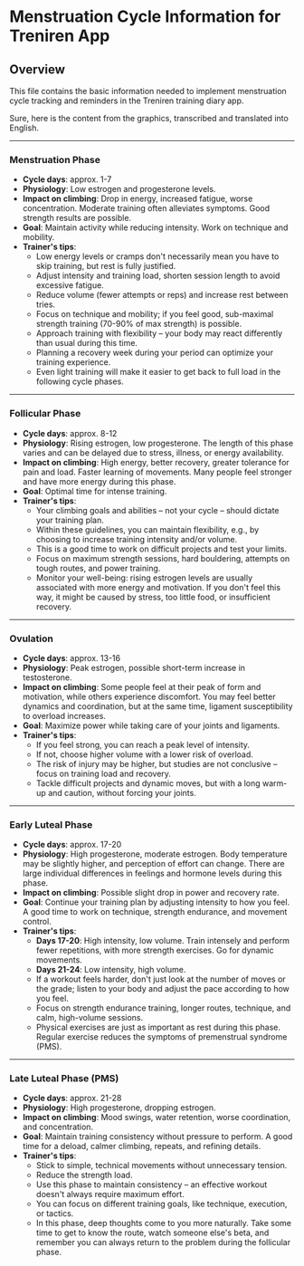 # Menstruation Cycle Information for Treniren App

## Overview
This file contains the basic information needed to implement menstruation cycle tracking and reminders in the Treniren training diary app.

Sure, here is the content from the graphics, transcribed and translated into English.

---

### Menstruation Phase
* **Cycle days**: approx. 1-7
* **Physiology**: Low estrogen and progesterone levels.
* **Impact on climbing**: Drop in energy, increased fatigue, worse concentration. Moderate training often alleviates symptoms. Good strength results are possible.
* **Goal**: Maintain activity while reducing intensity. Work on technique and mobility.
* **Trainer's tips**:
    * Low energy levels or cramps don't necessarily mean you have to skip training, but rest is fully justified.
    * Adjust intensity and training load, shorten session length to avoid excessive fatigue.
    * Reduce volume (fewer attempts or reps) and increase rest between tries.
    * Focus on technique and mobility; if you feel good, sub-maximal strength training (70-90% of max strength) is possible.
    * Approach training with flexibility – your body may react differently than usual during this time.
    * Planning a recovery week during your period can optimize your training experience.
    * Even light training will make it easier to get back to full load in the following cycle phases.

---

### Follicular Phase
* **Cycle days**: approx. 8-12
* **Physiology**: Rising estrogen, low progesterone. The length of this phase varies and can be delayed due to stress, illness, or energy availability.
* **Impact on climbing**: High energy, better recovery, greater tolerance for pain and load. Faster learning of movements. Many people feel stronger and have more energy during this phase.
* **Goal**: Optimal time for intense training.
* **Trainer's tips**:
    * Your climbing goals and abilities – not your cycle – should dictate your training plan.
    * Within these guidelines, you can maintain flexibility, e.g., by choosing to increase training intensity and/or volume.
    * This is a good time to work on difficult projects and test your limits.
    * Focus on maximum strength sessions, hard bouldering, attempts on tough routes, and power training.
    * Monitor your well-being: rising estrogen levels are usually associated with more energy and motivation. If you don't feel this way, it might be caused by stress, too little food, or insufficient recovery.

---

### Ovulation
* **Cycle days**: approx. 13-16
* **Physiology**: Peak estrogen, possible short-term increase in testosterone.
* **Impact on climbing**: Some people feel at their peak of form and motivation, while others experience discomfort. You may feel better dynamics and coordination, but at the same time, ligament susceptibility to overload increases.
* **Goal**: Maximize power while taking care of your joints and ligaments.
* **Trainer's tips**:
    * If you feel strong, you can reach a peak level of intensity.
    * If not, choose higher volume with a lower risk of overload.
    * The risk of injury may be higher, but studies are not conclusive – focus on training load and recovery.
    * Tackle difficult projects and dynamic moves, but with a long warm-up and caution, without forcing your joints.

---

### Early Luteal Phase
* **Cycle days**: approx. 17-20
* **Physiology**: High progesterone, moderate estrogen. Body temperature may be slightly higher, and perception of effort can change. There are large individual differences in feelings and hormone levels during this phase.
* **Impact on climbing**: Possible slight drop in power and recovery rate.
* **Goal**: Continue your training plan by adjusting intensity to how you feel. A good time to work on technique, strength endurance, and movement control.
* **Trainer's tips**:
    * **Days 17-20**: High intensity, low volume. Train intensely and perform fewer repetitions, with more strength exercises. Go for dynamic movements.
    * **Days 21-24**: Low intensity, high volume.
    * If a workout feels harder, don't just look at the number of moves or the grade; listen to your body and adjust the pace according to how you feel.
    * Focus on strength endurance training, longer routes, technique, and calm, high-volume sessions.
    * Physical exercises are just as important as rest during this phase. Regular exercise reduces the symptoms of premenstrual syndrome (PMS).

---

### Late Luteal Phase (PMS)
* **Cycle days**: approx. 21-28
* **Physiology**: High progesterone, dropping estrogen.
* **Impact on climbing**: Mood swings, water retention, worse coordination, and concentration.
* **Goal**: Maintain training consistency without pressure to perform. A good time for a deload, calmer climbing, repeats, and refining details.
* **Trainer's tips**:
    * Stick to simple, technical movements without unnecessary tension.
    * Reduce the strength load.
    * Use this phase to maintain consistency – an effective workout doesn't always require maximum effort.
    * You can focus on different training goals, like technique, execution, or tactics.
    * In this phase, deep thoughts come to you more naturally. Take some time to get to know the route, watch someone else's beta, and remember you can always return to the problem during the follicular phase.